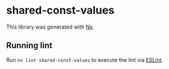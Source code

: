 # shared-const-values

This library was generated with [Nx](https://nx.dev).

## Running lint

Run `nx lint shared-const-values` to execute the lint via [ESLint](https://eslint.org/).
